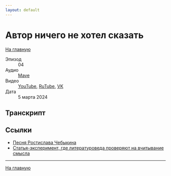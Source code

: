 ```yaml
---
layout: default
---
```


# Автор ничего не хотел сказать

[На главную](./index.html)

<dl>
<dt>Эпизод</dt>
<dd>04</dd>
<dt>Аудио</dt>
<dd><a href="https://nonbrevia.mave.digital/ep-7">Mave</a></dd>
<dt>Видео</dt>
<dd><a href="">YouTube</a>, <a href="">RuTube</a>, <a href="">VK</a></dd>
<dt>Дата</dt>
<dd>5 марта 2024</dd>
</dl>

## Транскрипт



## Ссылки

* [Песня Ростислава Чебыкина](https://www.youtube.com/watch?v=3bQOmCbtnkE)
* [Статья-эксперимент, где литературоведа проверяют на вчитывание смысла](https://nm1925.ru/articles/2018/201806/galvanizatsiya-avtora-ili-eksperiment-s-neyronnoy-poeziey-6935/)


------

[На главную](./index.html)
